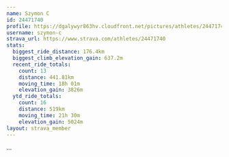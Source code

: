 ```yaml
---
name: Szymon C
id: 24471740
profile: https://dgalywyr863hv.cloudfront.net/pictures/athletes/24471740/7213253/2/large.jpg
username: szymon-c
strava_url: https://www.strava.com/athletes/24471740
stats:
  biggest_ride_distance: 176.4km
  biggest_climb_elevation_gain: 637.2m
  recent_ride_totals:
    count: 13
    distance: 441.81km
    moving_time: 18h 01m
    elevation_gain: 3826m
  ytd_ride_totals:
    count: 16
    distance: 519km
    moving_time: 21h 30m
    elevation_gain: 5024m
layout: strava_member
--- 
```

...
